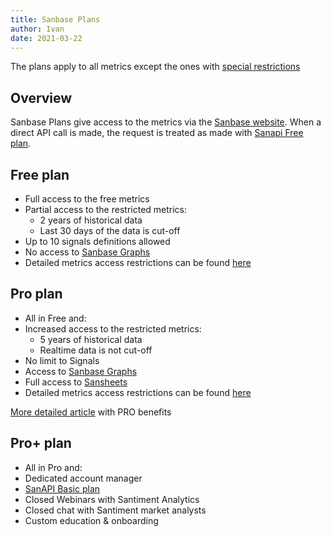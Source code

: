 ```yaml
---
title: Sanbase Plans
author: Ivan
date: 2021-03-22
---
```


The plans apply to all metrics except the ones with [special restrictions](/products-and-plans/access-plans/special-restrictions)

## Overview

Sanbase Plans give access to the metrics via the [Sanbase
website](https://app.santiment.net). When a direct API call is made, the request
is treated as made with [Sanapi Free plan](/products-and-plans/access-plans/sanapi#free-plan).

## Free plan

- Full access to the free metrics
- Partial access to the restricted metrics:
  - 2 years of historical data
  - Last 30 days of the data is cut-off
- Up to 10 signals definitions allowed
- No access to [Sanbase Graphs](https://graphs.santiment.net)
- Detailed metrics access restrictions can be found [here](https://api.santiment.net/graphiql?query=%7B%0A%20%20getAccessRestrictions(plan%3A%20FREE%2C%20product%3A%20SANBASE)%20%7B%0A%20%20%20%20name%0A%20%20%20%20type%0A%20%20%20%20isAccessible%0A%20%20%20%20isRestricted%0A%20%20%20%20restrictedFrom%0A%20%20%20%20restrictedTo%0A%20%20%7D%0A%7D%0A)

## Pro plan

- All in Free and:
- Increased access to the restricted metrics:
  - 5 years of historical data
  - Realtime data is not cut-off
- No limit to Signals
- Access to [Sanbase Graphs](https://graphs.santiment.net)
- Full access to [Sansheets](https://sheets.santiment.net)
- Detailed metrics access restrictions can be found [here](https://api.santiment.net/graphiql?query=%7B%0A%20%20getAccessRestrictions(plan%3A%20PRO%2C%20product%3A%20SANBASE)%20%7B%0A%20%20%20%20name%0A%20%20%20%20type%0A%20%20%20%20isAccessible%0A%20%20%20%20isRestricted%0A%20%20%20%20restrictedFrom%0A%20%20%20%20restrictedTo%0A%20%20%7D%0A%7D%0A)

[More detailed article](/products-and-plans/sanbase-pro-features/) with PRO benefits

## Pro+ plan

- All in Pro and:
- Dedicated account manager
- [SanAPI Basic plan](/products-and-plans/access-plans/sanapi/#basic-plan)
- Closed Webinars with Santiment Analytics
- Closed chat with Santiment market analysts
- Custom education & onboarding
